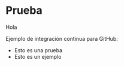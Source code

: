 # Prueba

Hola

Ejemplo de integración continua para GitHub:

* Esto es una prueba
* Esto es un ejemplo


